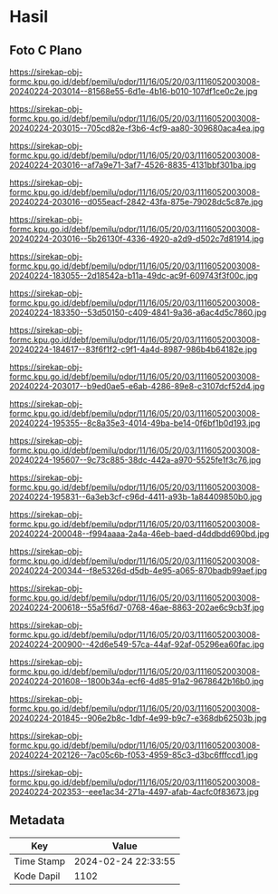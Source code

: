 # Hasil

## Foto C Plano

https://sirekap-obj-formc.kpu.go.id/debf/pemilu/pdpr/11/16/05/20/03/1116052003008-20240224-203014--81568e55-6d1e-4b16-b010-107df1ce0c2e.jpg

https://sirekap-obj-formc.kpu.go.id/debf/pemilu/pdpr/11/16/05/20/03/1116052003008-20240224-203015--705cd82e-f3b6-4cf9-aa80-309680aca4ea.jpg

https://sirekap-obj-formc.kpu.go.id/debf/pemilu/pdpr/11/16/05/20/03/1116052003008-20240224-203016--af7a9e71-3af7-4526-8835-4131bbf301ba.jpg

https://sirekap-obj-formc.kpu.go.id/debf/pemilu/pdpr/11/16/05/20/03/1116052003008-20240224-203016--d055eacf-2842-43fa-875e-79028dc5c87e.jpg

https://sirekap-obj-formc.kpu.go.id/debf/pemilu/pdpr/11/16/05/20/03/1116052003008-20240224-203016--5b26130f-4336-4920-a2d9-d502c7d81914.jpg

https://sirekap-obj-formc.kpu.go.id/debf/pemilu/pdpr/11/16/05/20/03/1116052003008-20240224-183055--2d18542a-b11a-49dc-ac9f-609743f3f00c.jpg

https://sirekap-obj-formc.kpu.go.id/debf/pemilu/pdpr/11/16/05/20/03/1116052003008-20240224-183350--53d50150-c409-4841-9a36-a6ac4d5c7860.jpg

https://sirekap-obj-formc.kpu.go.id/debf/pemilu/pdpr/11/16/05/20/03/1116052003008-20240224-184617--83f6f1f2-c9f1-4a4d-8987-986b4b64182e.jpg

https://sirekap-obj-formc.kpu.go.id/debf/pemilu/pdpr/11/16/05/20/03/1116052003008-20240224-203017--b9ed0ae5-e6ab-4286-89e8-c3107dcf52d4.jpg

https://sirekap-obj-formc.kpu.go.id/debf/pemilu/pdpr/11/16/05/20/03/1116052003008-20240224-195355--8c8a35e3-4014-49ba-be14-0f6bf1b0d193.jpg

https://sirekap-obj-formc.kpu.go.id/debf/pemilu/pdpr/11/16/05/20/03/1116052003008-20240224-195607--9c73c885-38dc-442a-a970-5525fe1f3c76.jpg

https://sirekap-obj-formc.kpu.go.id/debf/pemilu/pdpr/11/16/05/20/03/1116052003008-20240224-195831--6a3eb3cf-c96d-4411-a93b-1a84409850b0.jpg

https://sirekap-obj-formc.kpu.go.id/debf/pemilu/pdpr/11/16/05/20/03/1116052003008-20240224-200048--f994aaaa-2a4a-46eb-baed-d4ddbdd690bd.jpg

https://sirekap-obj-formc.kpu.go.id/debf/pemilu/pdpr/11/16/05/20/03/1116052003008-20240224-200344--f8e5326d-d5db-4e95-a065-870badb99aef.jpg

https://sirekap-obj-formc.kpu.go.id/debf/pemilu/pdpr/11/16/05/20/03/1116052003008-20240224-200618--55a5f6d7-0768-46ae-8863-202ae6c9cb3f.jpg

https://sirekap-obj-formc.kpu.go.id/debf/pemilu/pdpr/11/16/05/20/03/1116052003008-20240224-200900--42d6e549-57ca-44af-92af-05296ea60fac.jpg

https://sirekap-obj-formc.kpu.go.id/debf/pemilu/pdpr/11/16/05/20/03/1116052003008-20240224-201608--1800b34a-ecf6-4d85-91a2-9678642b16b0.jpg

https://sirekap-obj-formc.kpu.go.id/debf/pemilu/pdpr/11/16/05/20/03/1116052003008-20240224-201845--906e2b8c-1dbf-4e99-b9c7-e368db62503b.jpg

https://sirekap-obj-formc.kpu.go.id/debf/pemilu/pdpr/11/16/05/20/03/1116052003008-20240224-202126--7ac05c6b-f053-4959-85c3-d3bc6fffccd1.jpg

https://sirekap-obj-formc.kpu.go.id/debf/pemilu/pdpr/11/16/05/20/03/1116052003008-20240224-202353--eee1ac34-271a-4497-afab-4acfc0f83673.jpg


## Metadata

| Key        | Value               |
| ---------- | ------------------- |
| Time Stamp | 2024-02-24 22:33:55 |
| Kode Dapil | 1102                |



